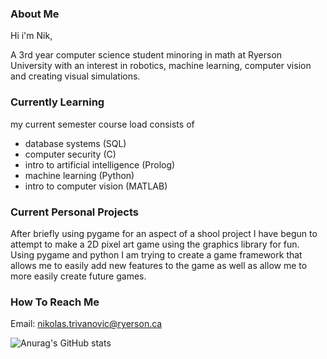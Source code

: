 ### About Me

Hi i'm Nik,

A 3rd year computer science student minoring in math at Ryerson University with an interest in robotics, machine learning, computer vision and creating visual simulations.

### Currently Learning

my current semester course load consists of 
  - database systems (SQL)
  - computer security (C)
  - intro to artificial intelligence (Prolog)
  - machine learning (Python)
  - intro to computer vision (MATLAB)

### Current Personal Projects

After briefly using pygame for an aspect of a shool project I have begun to attempt to make a 2D pixel art game using the graphics library for fun. Using pygame and python I am trying to create a game framework that allows me to easily add new features to the game as well as allow me to more easily create future games.

### How To Reach Me

Email: nikolas.trivanovic@ryerson.ca

![Anurag's GitHub stats](https://github-readme-stats.vercel.app/api?username=Teorija&show_icons=true&theme=dark)

<!--
**Teorija/Teorija** is a ✨ _special_ ✨ repository because its `README.md` (this file) appears on your GitHub profile.

Here are some ideas to get you started:

- 🔭 I’m currently working on ...
- 🌱 I’m currently learning ...
- 👯 I’m looking to collaborate on ...
- 🤔 I’m looking for help with ...
- 💬 Ask me about ...
- 📫 How to reach me: ...
- 😄 Pronouns: ...
- ⚡ Fun fact: ...
-->
